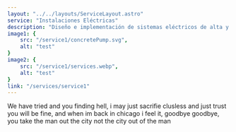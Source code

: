 ```yaml
---
layout: "../../layouts/ServiceLayout.astro"
service: "Instalaciones Eléctricas"
description: "Diseño e implementación de sistemas eléctricos de alta y baja tensión para industrias, cumpliendo con normas mexicanas y NEC"
image1: {
    src: "/service1/concretePump.svg",
    alt: "test"
}
image2: {
    src: "/service1/services.webp",
    alt: "test"
}
link: "/services/service1"
---
```


We have tried and you finding hell, i may just sacrifie clusless and just trust you will be fine, and when im back in chicago i feel it, goodbye goodbye, you take the man out the city not the city out of the man